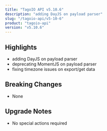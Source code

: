 ```yaml
---
title: "TagoIO API v5.10.6"
description: "adding DayJS on payload parser"
slug: "/tagoio-api/v5-10-6"
product: "tagoio-api"
version: "v5.10.6"
---
```


## Highlights

- adding DayJS on payload parser
- deprecating MomentJS on payload parser
- fixing timezone issues on export/get data

## Breaking Changes

- None

## Upgrade Notes

- No special actions required
